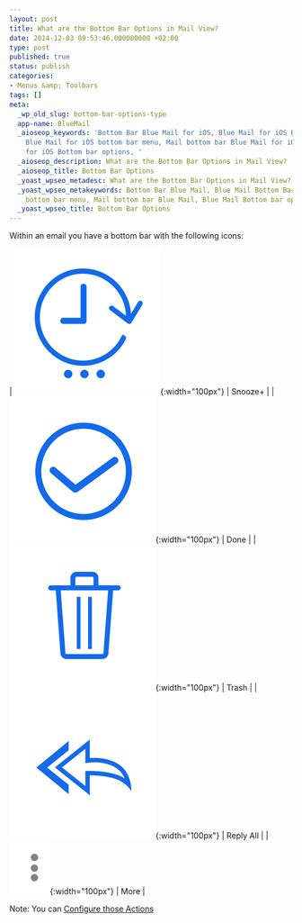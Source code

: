 ```yaml
---
layout: post
title: What are the Bottom Bar Options in Mail View?
date: 2014-12-03 09:53:46.000000000 +02:00
type: post
published: true
status: publish
categories:
- Menus &amp; Toolbars
tags: []
meta:
  _wp_old_slug: bottom-bar-options-type
  app-name: BlueMail
  _aioseop_keywords: 'Bottom Bar Blue Mail for iOS, Blue Mail for iOS Bottom Bar,
    Blue Mail for iOS bottom bar menu, Mail bottom bar Blue Mail for iOS, Blue Mail
    for iOS Bottom bar options, '
  _aioseop_description: What are the Bottom Bar Options in Mail View?
  _aioseop_title: Bottom Bar Options
  _yoast_wpseo_metadesc: What are the Bottom Bar Options in Mail View?
  _yoast_wpseo_metakeywords: Bottom Bar Blue Mail, Blue Mail Bottom Bar, Blue Mail
    bottom bar menu, Mail bottom bar Blue Mail, Blue Mail Bottom bar options,
  _yoast_wpseo_title: Bottom Bar Options
---
```


Within an email you have a bottom bar with the following icons:

| ![Action Later](/assets/ic_action_later-.png){:width="100px"} | Snooze+ |
| ![Action Done](/assets/ic_action_done.png){:width="100px"} | Done |
| ![Trash](/assets/folder_trash.png){:width="100px"} | Trash |
| ![Reply](/assets/ic_action_reply_all.png){:width="100px"} | Reply All |
| ![More](/assets/ic_action_overflow.png){:width="100px"} | More |

Note: You can [Configure those Actions](/how-to-configure-the-bottom-bar-actions/)
